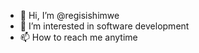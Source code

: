 - 👋 Hi, I’m @regisishimwe
- 👀 I’m interested in software development 
- 📫 How to reach me anytime

<!---
regisishimwe/regisishimwe is a ✨ special ✨ repository because its `README.md` (this file) appears on your GitHub profile.
You can click the Preview link to take a look at your changes.
--->
